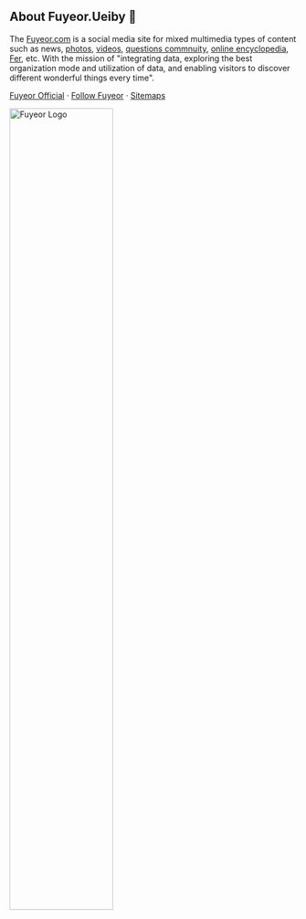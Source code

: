 ## About Fuyeor.Ueiby 💜

The [Fuyeor.com](https://www.fuyeor.com) is a social media site for mixed multimedia types of content such as news, [photos](https://photo.fuyeor.com), [videos](https://video.fuyeor.com), [questions commnuity](https://answers.fuyeor.com/en/), [online encyclopedia](https://know.fuyeor.com), [Fer](https://fer.fuyeor.com), etc. With the mission of "integrating data, exploring the best organization mode and utilization of data, and enabling visitors to discover different wonderful things every time".

[Fuyeor Official](https://www.fuyeor.com) · [Follow Fuyeor](https://support.fuyeor.com/en/follow) · [Sitemaps](https://support.fuyeor.com/en/sitemaps)

<img src="https://pic2.zhimg.com/v2-6c33b6ac4129ca28c8aeca302cfaeba1_b.jpg" width="60%" alt="Fuyeor Logo"/>
